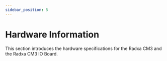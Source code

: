```yaml
---
sidebar_position: 5
---
```


# Hardware Information

This section introduces the hardware specifications for the Radxa CM3 and the Radxa CM3 IO Board.

<DocCardList />
